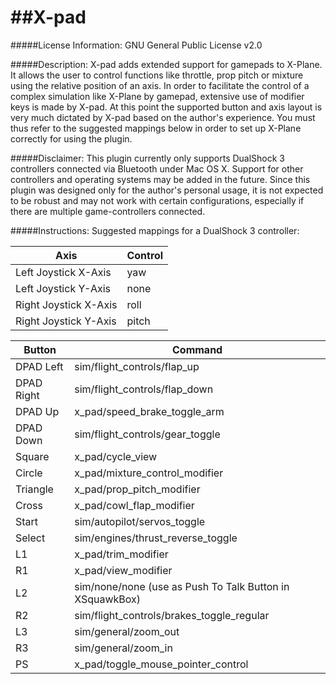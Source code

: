 ##X-pad
=====

#####License Information:
GNU General Public License v2.0

#####Description:
X-pad adds extended support for gamepads to X-Plane.
It allows the user to control functions like throttle, prop pitch or mixture using the relative position of an axis.
In order to facilitate the control of a complex simulation like X-Plane by gamepad, extensive use of modifier keys is made by X-pad.
At this point the supported button and axis layout is very much dictated by X-pad based on the author's experience.
You must thus refer to the suggested mappings below in order to set up X-Plane correctly for using the plugin.

#####Disclaimer:
This plugin currently only supports DualShock 3 controllers connected via Bluetooth under Mac OS X.
Support for other controllers and operating systems may be added in the future.
Since this plugin was designed only for the author's personal usage, it is not expected to be robust and may not work with certain configurations, especially if there are multiple game-controllers connected.

#####Instructions:
Suggested mappings for a DualShock 3 controller:

| Axis                  | Control |
| --------------------- | ------- |
| Left Joystick X-Axis  | yaw     |
| Left Joystick Y-Axis  | none    |
| Right Joystick X-Axis | roll    |
| Right Joystick Y-Axis | pitch   |

| Button     | Command                                                  |
| ---------- | -------------------------------------------------------- |
| DPAD Left  | sim/flight_controls/flap_up                              |
| DPAD Right | sim/flight_controls/flap_down                            |
| DPAD Up    | x_pad/speed_brake_toggle_arm                             |
| DPAD Down  | sim/flight_controls/gear_toggle                          |
| Square     | x_pad/cycle_view                                         |
| Circle     | x_pad/mixture_control_modifier                           |
| Triangle   | x_pad/prop_pitch_modifier                                |
| Cross      | x_pad/cowl_flap_modifier                                 |
| Start      | sim/autopilot/servos_toggle                              | 
| Select     | sim/engines/thrust_reverse_toggle                        |
| L1         | x_pad/trim_modifier                                      |
| R1         | x_pad/view_modifier                                      |
| L2         | sim/none/none (use as Push To Talk Button in XSquawkBox) |
| R2         | sim/flight_controls/brakes_toggle_regular                |
| L3         | sim/general/zoom_out                                     |
| R3         | sim/general/zoom_in                                      |
| PS         | x_pad/toggle_mouse_pointer_control                       |
